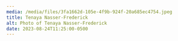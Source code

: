 ```yaml
---
media: /media/files/3fa1662d-105e-4f9b-924f-20a685ec4754.jpeg
title: Tenaya Nasser-Frederick
alt: Photo of Tenaya Nasser-Frederick
date: 2023-08-24T11:25:00-0500
---
```


